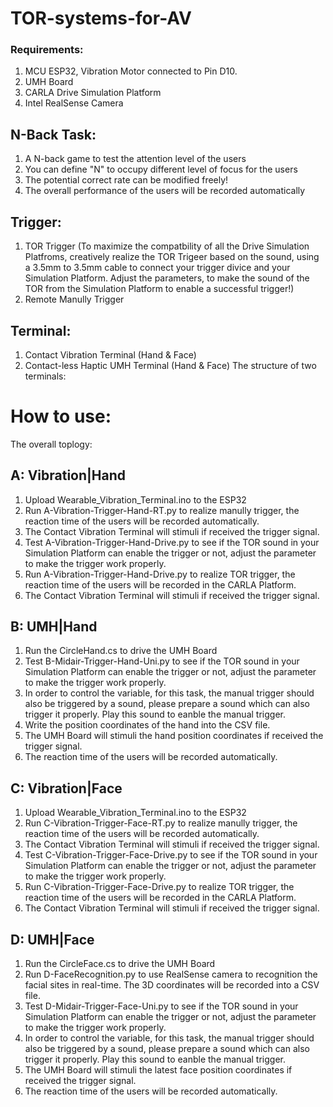 # TOR-systems-for-AV
### Requirements:
1. MCU ESP32, Vibration Motor connected to Pin D10.
2. UMH Board
3. CARLA Drive Simulation Platform
4. Intel RealSense Camera

## N-Back Task:
1. A N-back game to test the attention level of the users
2. You can define "N" to occupy different level of focus for the users
3. The potential correct rate can be modified freely!
4. The overall performance of the users will be recorded automatically

## Trigger:
1. TOR Trigger (To maximize the compatbility of all the Drive Simulation Platfroms, creatively realize the TOR Trigeer based on the sound, using a 3.5mm to 3.5mm cable to connect your trigger divice and your Simulation Platform. Adjust the parameters, to make the sound of the TOR from the Simulation Platform to enable a successful trigger!)
2. Remote Manully Trigger

## Terminal:
1. Contact Vibration Terminal (Hand & Face)
2. Contact-less Haptic UMH Terminal (Hand & Face)
The structure of two terminals:

# How to use:
The overall toplogy:
## A: Vibration|Hand
1. Upload Wearable_Vibration_Terminal.ino to the ESP32
2. Run A-Vibration-Trigger-Hand-RT.py to realize manully trigger, the reaction time of the users will be recorded automatically.
3. The Contact Vibration Terminal will stimuli if received the trigger signal.
4. Test A-Vibration-Trigger-Hand-Drive.py to see if the TOR sound in your Simulation Platform can enable the trigger or not, adjust the parameter to make the trigger work properly.
5. Run A-Vibration-Trigger-Hand-Drive.py to realize TOR trigger, the reaction time of the users will be recorded in the CARLA Platform.
6. The Contact Vibration Terminal will stimuli if received the trigger signal.

## B: UMH|Hand
1. Run the CircleHand.cs to drive the UMH Board
2. Test B-Midair-Trigger-Hand-Uni.py to see if the TOR sound in your Simulation Platform can enable the trigger or not, adjust the parameter to make the trigger work properly.
3. In order to control the variable, for this task, the manual trigger should also be triggered by a sound, please prepare a sound which can also trigger it properly. Play this sound to eanble the manual trigger.
4. Write the position coordinates of the hand into the CSV file.
5. The UMH Board will stimuli the hand position coordinates if received the trigger signal.
6. The reaction time of the users will be recorded automatically.

## C: Vibration|Face
1. Upload Wearable_Vibration_Terminal.ino to the ESP32
2. Run C-Vibration-Trigger-Face-RT.py to realize manully trigger, the reaction time of the users will be recorded automatically.
3. The Contact Vibration Terminal will stimuli if received the trigger signal.
4. Test C-Vibration-Trigger-Face-Drive.py to see if the TOR sound in your Simulation Platform can enable the trigger or not, adjust the parameter to make the trigger work properly.
5. Run C-Vibration-Trigger-Face-Drive.py to realize TOR trigger, the reaction time of the users will be recorded in the CARLA Platform.
6. The Contact Vibration Terminal will stimuli if received the trigger signal.

## D: UMH|Face
1. Run the CircleFace.cs to drive the UMH Board
2. Run D-FaceRecognition.py to use RealSense camera to recognition the facial sites in real-time. The 3D coordinates will be recorded into a CSV file.
3. Test D-Midair-Trigger-Face-Uni.py to see if the TOR sound in your Simulation Platform can enable the trigger or not, adjust the parameter to make the trigger work properly.
4. In order to control the variable, for this task, the manual trigger should also be triggered by a sound, please prepare a sound which can also trigger it properly. Play this sound to eanble the manual trigger.
5. The UMH Board will stimuli the latest face position coordinates if received the trigger signal.
6. The reaction time of the users will be recorded automatically.
